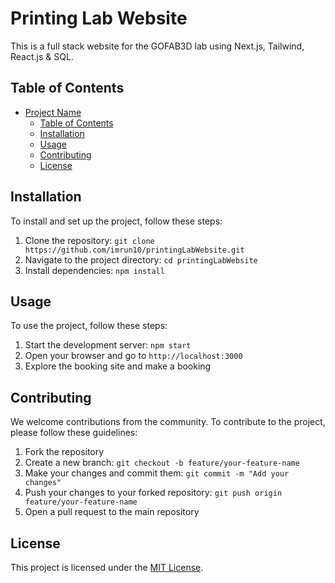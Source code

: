# Printing Lab Website

This is a full stack website for the GOFAB3D lab using Next.js, Tailwind, React.js & SQL.

## Table of Contents

- [Project Name](#project-name)
  - [Table of Contents](#table-of-contents)
  - [Installation](#installation)
  - [Usage](#usage)
  - [Contributing](#contributing)
  - [License](#license)

## Installation

To install and set up the project, follow these steps:

1. Clone the repository: `git clone https://github.com/imrun10/printingLabWebsite.git`
2. Navigate to the project directory: `cd printingLabWebsite`
3. Install dependencies: `npm install`

## Usage

To use the project, follow these steps:

1. Start the development server: `npm start`
2. Open your browser and go to `http://localhost:3000`
3. Explore the booking site and make a booking

## Contributing

We welcome contributions from the community. To contribute to the project, please follow these guidelines:

1. Fork the repository
2. Create a new branch: `git checkout -b feature/your-feature-name`
3. Make your changes and commit them: `git commit -m "Add your changes"`
4. Push your changes to your forked repository: `git push origin feature/your-feature-name`
5. Open a pull request to the main repository

## License

This project is licensed under the [MIT License](LICENSE).
